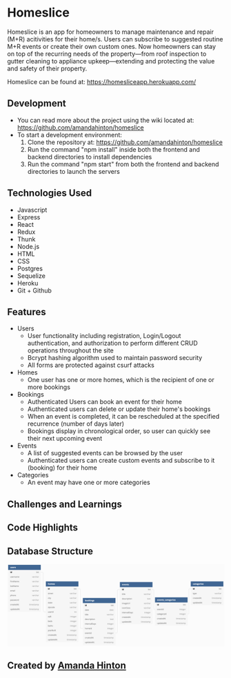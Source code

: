 # Homeslice

Homeslice is an app for homeowners to manage maintenance and repair (M+R) acitivities for their home/s. Users can subscribe to suggested routine M+R events or create their own custom ones. Now homeowners can stay on top of the recurring needs of the property—from roof inspection to gutter cleaning to appliance upkeep—extending and protecting the value and safety of their property. 

Homeslice can be found at: https://homesliceapp.herokuapp.com/

## Development
* You can read more about the project using the wiki located at: https://github.com/amandahinton/homeslice
* To start a development environment:
  1. Clone the repository at: https://github.com/amandahinton/homeslice
  2. Run the command "npm install" inside both the frontend and backend directories to install dependencies
  3. Run the command "npm start" from both the frontend and backend directories to launch the servers

## Technologies Used
* Javascript
* Express
* React
* Redux
* Thunk
* Node.js
* HTML
* CSS
* Postgres
* Sequelize
* Heroku
* Git + Github

##  Features
* Users
  * User functionality including registration, Login/Logout authentication, and authorization to perform different CRUD operations throughout the site
  * Bcrypt hashing algorithm used to maintain password security
  * All forms are protected against csurf attacks
* Homes
  * One user has one or more homes, which is the recipient of one or more bookings
* Bookings
  * Authenticated Users can book an event for their home
  * Authenticated users can delete or update their home's bookings
  * When an event is completed, it can be rescheduled at the specified recurrence (number of days later)
  * Bookings display in chronological order, so user can quickly see their next upcoming event
* Events
  * A list of suggested events can be browsed by the user
  * Authenticated users can create custom events and subscribe to it (booking) for their home
* Categories
  * An event may have one or more categories 

## Challenges and Learnings

## Code Highlights

## Database Structure
![](https://github.com/amandahinton/homeslice/blob/main/design/database/homeslice_schema.png)

## Created by [Amanda Hinton](https://github.com/amandahinton)

